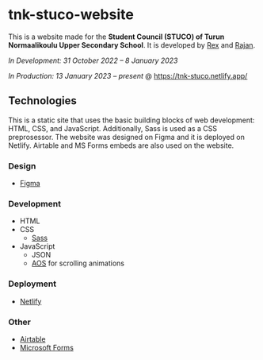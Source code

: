 # tnk-stuco-website

This is a website made for the **Student Council (STUCO) of Turun Normaalikoulu Upper Secondary School**. It is developed by [Rex](https://github.com/RixenLama) and [Rajan](https://github.com/RZS2006).

_In Development: 31 October 2022 – 8 January 2023_

_In Production: 13 January 2023 – present_ @ <https://tnk-stuco.netlify.app/>

## Technologies

This is a static site that uses the basic building blocks of web development: HTML, CSS, and JavaScript. Additionally, Sass is used as a CSS preprosessor. The website was designed on Figma and it is deployed on Netlify. Airtable and MS Forms embeds are also used on the website.

### Design

- [Figma](https://www.figma.com/)

### Development

- HTML
- CSS
  - [Sass](https://sass-lang.com/)
- JavaScript
  - JSON
  - [AOS](https://github.com/michalsnik/aos) for scrolling animations

### Deployment

- [Netlify](https://www.netlify.com/)

### Other

- [Airtable](https://airtable.com/)
- [Microsoft Forms](https://forms.office.com/)
